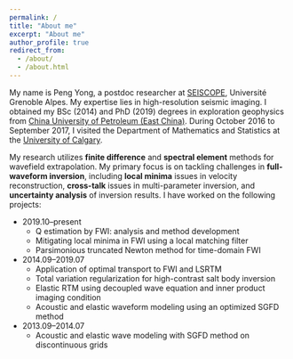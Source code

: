 ```yaml
---
permalink: /
title: "About me"
excerpt: "About me"
author_profile: true
redirect_from: 
  - /about/
  - /about.html
---
```

My name is Peng Yong, a postdoc researcher at [SEISCOPE](https://seiscope2.osug.fr/), Université Grenoble Alpes. 
My expertise lies in high-resolution seismic imaging. I obtained my BSc (2014) and PhD (2019) degrees in 
exploration geophysics from [China University of Petroleum (East China)](https://www.upc.edu.cn/). 
During October 2016 to September 2017, I visited the Department of Mathematics and Statistics at the 
[University of Calgary](https://www.ucalgary.ca/).
  

My research utilizes **finite difference** and **spectral element** methods for wavefield extrapolation. 
My primary focus is on tackling challenges in **full-waveform inversion**, including **local minima** issues in velocity 
reconstruction, **cross-talk** issues in multi-parameter inversion, and **uncertainty analysis** of inversion results. 
I have worked on the following projects:
   - 2019.10–present
     - Q estimation by FWI: analysis and method development
     - Mitigating local minima in FWI using a local matching filter
     - Parsimonious truncated Newton method for time-domain FWI
   - 2014.09–2019.07
     - Application of optimal transport to FWI and LSRTM
     - Total variation regularization for high-contrast salt body inversion
     - Elastic RTM using decoupled wave equation and inner product imaging condition
     - Acoustic and elastic waveform modeling using an optimized SGFD method
   - 2013.09–2014.07
     - Acoustic and elastic wave modeling with SGFD method on discontinuous grids

 

 
